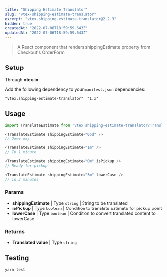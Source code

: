 ```yaml
---
title: "Shipping Estimate Translator"
slug: "vtex-shipping-estimate-translator"
excerpt: "vtex.shipping-estimate-translator@2.2.3"
hidden: true
createdAt: "2022-07-06T18:59:59.643Z"
updatedAt: "2022-07-06T18:59:59.643Z"
---
```

> A React component that renders shippingEstimate property from Checkout's OrderForm

## Setup

Through **vtex.io**:

Add the following dependency to your `manifest.json` dependencies:

```
"vtex.shipping-estimate-translator": "1.x"
```

## Usage

```js
import TranslateEstimate from 'vtex.shipping-estimate-translator/TranslateEstimate'

<TranslateEstimate shippingEstimate="0bd" />
// Same day

<TranslateEstimate shippingEstimate="1m" />
// In 1 minute

<TranslateEstimate shippingEstimate="0m" isPickup />
// Ready for pickup

<TranslateEstimate shippingEstimate="3m" lowerCase />
// in 3 minutes
```

### Params

- **shippingEstimate** | Type `string` | String to be translated
- **isPickup** | Type `boolean` | Condition to translate estimate for pickup point
- **lowerCase** | Type `boolean` | Condition to convert translated content to lowerCase

### Returns

- **Translated value** | Type `string`

## Testing

```sh
yarn test
```